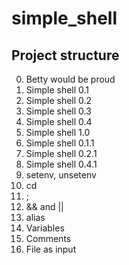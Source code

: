 # simple_shell

## Project structure

 0. Betty would be proud
 1. Simple shell 0.1
 2. Simple shell 0.2
 3. Simple shell 0.3
 4. Simple shell 0.4
 5. Simple shell 1.0
 6. Simple shell 0.1.1
 7. Simple shell 0.2.1
 8. Simple shell 0.4.1
 9. setenv, unsetenv
  10. cd
  11. ;
  12. && and ||
  13. alias
  14. Variables
  15. Comments
  16. File as input
